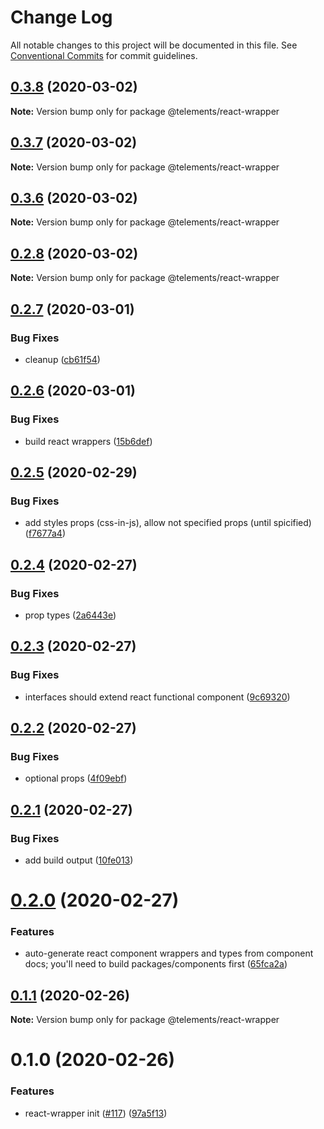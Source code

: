 # Change Log

All notable changes to this project will be documented in this file.
See [Conventional Commits](https://conventionalcommits.org) for commit guidelines.

## [0.3.8](https://github.com/telekom/telements/compare/@telements/react-wrapper@0.3.7...@telements/react-wrapper@0.3.8) (2020-03-02)

**Note:** Version bump only for package @telements/react-wrapper

## [0.3.7](https://github.com/telekom/telements/compare/@telements/react-wrapper@0.3.6...@telements/react-wrapper@0.3.7) (2020-03-02)

**Note:** Version bump only for package @telements/react-wrapper

## [0.3.6](https://github.com/telekom/telements/compare/@telements/react-wrapper@0.2.8...@telements/react-wrapper@0.3.6) (2020-03-02)

**Note:** Version bump only for package @telements/react-wrapper

## [0.2.8](https://github.com/telekom/telements/compare/@telements/react-wrapper@0.2.7...@telements/react-wrapper@0.2.8) (2020-03-02)

**Note:** Version bump only for package @telements/react-wrapper

## [0.2.7](https://github.com/telekom/telements/compare/@telements/react-wrapper@0.2.6...@telements/react-wrapper@0.2.7) (2020-03-01)

### Bug Fixes

- cleanup ([cb61f54](https://github.com/telekom/telements/commit/cb61f547facbfde0458daa42b28b7c7dc4542401))

## [0.2.6](https://github.com/telekom/telements/compare/@telements/react-wrapper@0.2.5...@telements/react-wrapper@0.2.6) (2020-03-01)

### Bug Fixes

- build react wrappers ([15b6def](https://github.com/telekom/telements/commit/15b6def31600e07eef52feccbc0e26bc2503bf66))

## [0.2.5](https://github.com/telekom/telements/compare/@telements/react-wrapper@0.2.4...@telements/react-wrapper@0.2.5) (2020-02-29)

### Bug Fixes

- add styles props (css-in-js), allow not specified props (until spicified) ([f7677a4](https://github.com/telekom/telements/commit/f7677a41a29aa5bb1905be31f7edfca91d8f31dd))

## [0.2.4](https://github.com/telekom/telements/compare/@telements/react-wrapper@0.2.3...@telements/react-wrapper@0.2.4) (2020-02-27)

### Bug Fixes

- prop types ([2a6443e](https://github.com/telekom/telements/commit/2a6443e4bf49cfb75f518c8ba1958299aeb8212d))

## [0.2.3](https://github.com/telekom/telements/compare/@telements/react-wrapper@0.2.2...@telements/react-wrapper@0.2.3) (2020-02-27)

### Bug Fixes

- interfaces should extend react functional component ([9c69320](https://github.com/telekom/telements/commit/9c6932018da57de6a0ed51c6aa9b820c5edc723e))

## [0.2.2](https://github.com/telekom/telements/compare/@telements/react-wrapper@0.2.1...@telements/react-wrapper@0.2.2) (2020-02-27)

### Bug Fixes

- optional props ([4f09ebf](https://github.com/telekom/telements/commit/4f09ebff1ac59c82533a9b0c7d5713dcc7bf7513))

## [0.2.1](https://github.com/telekom/telements/compare/@telements/react-wrapper@0.2.0...@telements/react-wrapper@0.2.1) (2020-02-27)

### Bug Fixes

- add build output ([10fe013](https://github.com/telekom/telements/commit/10fe013d0305bbe4eb8983315454ee362b4df61a))

# [0.2.0](https://github.com/telekom/telements/compare/@telements/react-wrapper@0.1.1...@telements/react-wrapper@0.2.0) (2020-02-27)

### Features

- auto-generate react component wrappers and types from component docs; you'll need to build packages/components first ([65fca2a](https://github.com/telekom/telements/commit/65fca2a64bdc87f973834623413fd87f8a9d45bc))

## [0.1.1](https://github.com/telekom/telements/compare/@telements/react-wrapper@0.1.0...@telements/react-wrapper@0.1.1) (2020-02-26)

**Note:** Version bump only for package @telements/react-wrapper

# 0.1.0 (2020-02-26)

### Features

- react-wrapper init ([#117](https://github.com/telekom/telements/issues/117)) ([97a5f13](https://github.com/telekom/telements/commit/97a5f13664a084458d36c1f443443a690f1cd240))
